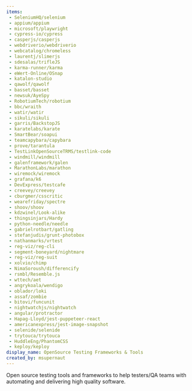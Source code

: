 ```yaml
---
items:
 - SeleniumHQ/selenium
 - appium/appium
 - microsoft/playwright
 - cypress-io/cypress
 - casperjs/casperjs
 - webdriverio/webdriverio
 - webcatalog/chromeless
 - laurentj/slimerjs
 - sdesalas/trifleJS
 - karma-runner/karma
 - eWert-Online/OSnap
 - katalon-studio
 - qawolf/qawolf
 - basset/basset
 - newsuk/AyeSpy
 - RobotiumTech/robotium
 - bbc/wraith
 - watir/watir
 - sikuli/sikuli
 - garris/BackstopJS
 - karatelabs/karate
 - SmartBear/soapui
 - teamcapybara/capybara
 - prove/tarantula
 - TestLinkOpenSourceTRMS/testlink-code
 - windmill/windmill
 - galenframework/galen
 - MarathonLabs/marathon
 - wiremock/wiremock
 - grafana/k6
 - DevExpress/testcafe
 - creevey/creevey
 - cburgmer/csscritic
 - wearefriday/spectre
 - shoov/shoov
 - kdzwinel/Look-alike
 - thingsinjars/Hardy
 - python-needle/needle
 - gabrielrotbart/gatling
 - stefanjudis/grunt-photobox
 - nathanmarks/vrtest
 - reg-viz/reg-cli
 - segment-boneyard/nightmare
 - reg-viz/reg-suit
 - xolvio/chimp
 - NimaSoroush/differencify
 - rsmbl/Resemble.js
 - wttech/aet
 - angrykoala/wendigo
 - oblador/loki
 - assaf/zombie
 - bitovi/funcunit
 - nightwatchjs/nightwatch
 - angular/protractor
 - Hapag-Lloyd/jest-puppeteer-react
 - americanexpress/jest-image-snapshot
 - selenide/selenide
 - trytouca/trytouca
 - HuddleEng/PhantomCSS
 - keploy/keploy
display_name: OpenSource Testing Frameworks & Tools
created_by: msupernaut
---
```

Open source testing tools and frameworks to help testers/QA teams with automating and delivering high quality software.
